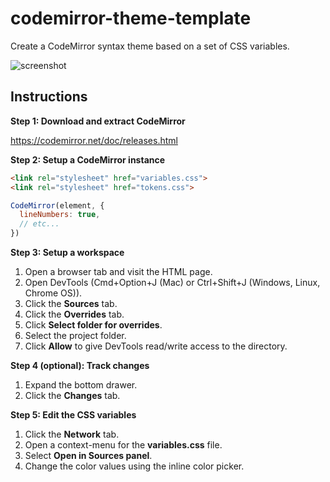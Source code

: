 # codemirror-theme-template
Create a CodeMirror syntax theme based on a set of CSS variables.

![screenshot](https://user-images.githubusercontent.com/10160581/71807450-37b64400-3020-11ea-9542-8855e14a94e8.png)

## Instructions
**Step 1: Download and extract CodeMirror**

https://codemirror.net/doc/releases.html

**Step 2: Setup a CodeMirror instance**
```html
<link rel="stylesheet" href="variables.css">
<link rel="stylesheet" href="tokens.css">
```
```js
CodeMirror(element, {
  lineNumbers: true,
  // etc...
})
```

**Step 3: Setup a workspace**
1. Open a browser tab and visit the HTML page.
2. Open DevTools (Cmd+Option+J (Mac) or Ctrl+Shift+J (Windows, Linux, Chrome OS)).
3. Click the **Sources** tab.
4. Click the **Overrides** tab.
5. Click **Select folder for overrides**.
6. Select the project folder.
7. Click **Allow** to give DevTools read/write access to the directory.

**Step 4 (optional): Track changes**
1. Expand the bottom drawer.
2. Click the **Changes** tab.

**Step 5: Edit the CSS variables**
1. Click the **Network** tab.
2. Open a context-menu for the **variables.css** file.
3. Select **Open in Sources panel**.
3. Change the color values using the inline color picker.
